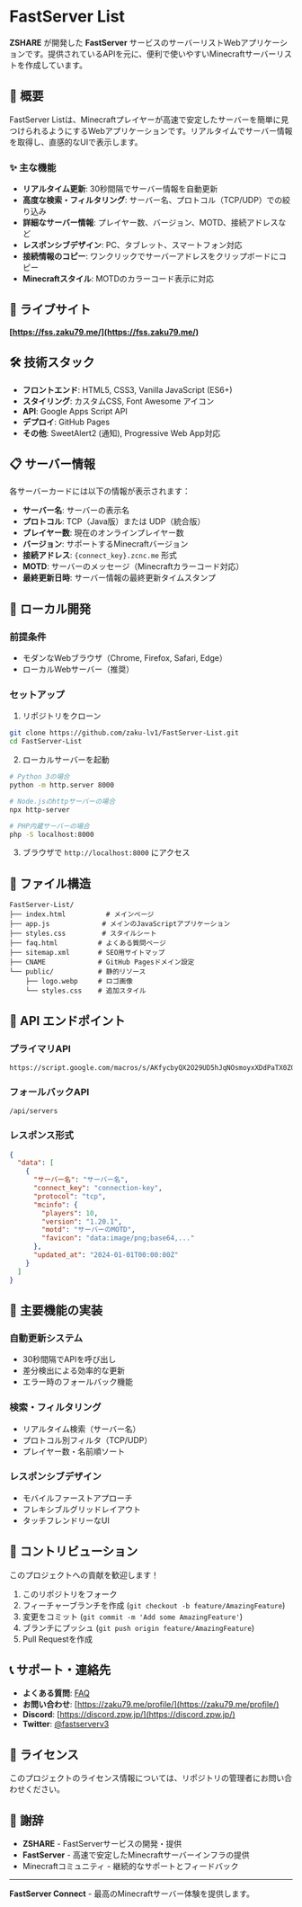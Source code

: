 # FastServer List

**ZSHARE** が開発した **FastServer** サービスのサーバーリストWebアプリケーションです。提供されているAPIを元に、便利で使いやすいMinecraftサーバーリストを作成しています。

## 🚀 概要

FastServer Listは、Minecraftプレイヤーが高速で安定したサーバーを簡単に見つけられるようにするWebアプリケーションです。リアルタイムでサーバー情報を取得し、直感的なUIで表示します。

### ✨ 主な機能

- **リアルタイム更新**: 30秒間隔でサーバー情報を自動更新
- **高度な検索・フィルタリング**: サーバー名、プロトコル（TCP/UDP）での絞り込み
- **詳細なサーバー情報**: プレイヤー数、バージョン、MOTD、接続アドレスなど
- **レスポンシブデザイン**: PC、タブレット、スマートフォン対応
- **接続情報のコピー**: ワンクリックでサーバーアドレスをクリップボードにコピー
- **Minecraftスタイル**: MOTDのカラーコード表示に対応

## 🔗 ライブサイト

**[https://fss.zaku79.me/](https://fss.zaku79.me/)**

## 🛠️ 技術スタック

- **フロントエンド**: HTML5, CSS3, Vanilla JavaScript (ES6+)
- **スタイリング**: カスタムCSS, Font Awesome アイコン
- **API**: Google Apps Script API
- **デプロイ**: GitHub Pages
- **その他**: SweetAlert2 (通知), Progressive Web App対応

## 📋 サーバー情報

各サーバーカードには以下の情報が表示されます：

- **サーバー名**: サーバーの表示名
- **プロトコル**: TCP（Java版）または UDP（統合版）
- **プレイヤー数**: 現在のオンラインプレイヤー数
- **バージョン**: サポートするMinecraftバージョン
- **接続アドレス**: `{connect_key}.zcnc.me` 形式
- **MOTD**: サーバーのメッセージ（Minecraftカラーコード対応）
- **最終更新日時**: サーバー情報の最終更新タイムスタンプ

## 🚀 ローカル開発

### 前提条件

- モダンなWebブラウザ（Chrome, Firefox, Safari, Edge）
- ローカルWebサーバー（推奨）

### セットアップ

1. リポジトリをクローン
```bash
git clone https://github.com/zaku-lv1/FastServer-List.git
cd FastServer-List
```

2. ローカルサーバーを起動
```bash
# Python 3の場合
python -m http.server 8000

# Node.jsのhttpサーバーの場合
npx http-server

# PHP内蔵サーバーの場合
php -S localhost:8000
```

3. ブラウザで `http://localhost:8000` にアクセス

## 📁 ファイル構造

```
FastServer-List/
├── index.html          # メインページ
├── app.js             # メインのJavaScriptアプリケーション
├── styles.css         # スタイルシート
├── faq.html          # よくある質問ページ
├── sitemap.xml       # SEO用サイトマップ
├── CNAME             # GitHub Pagesドメイン設定
└── public/           # 静的リソース
    ├── logo.webp     # ロゴ画像
    └── styles.css    # 追加スタイル
```

## 🔧 API エンドポイント

### プライマリAPI
```
https://script.google.com/macros/s/AKfycbyQX2O29UD5hJqNOsmoyxXDdPaTX0ZGmfUuwdmUXpps6Gk9zSBEpO80spmN_lnMIegqpg/exec
```

### フォールバックAPI
```
/api/servers
```

### レスポンス形式
```json
{
  "data": [
    {
      "サーバー名": "サーバー名",
      "connect_key": "connection-key",
      "protocol": "tcp",
      "mcinfo": {
        "players": 10,
        "version": "1.20.1",
        "motd": "サーバーのMOTD",
        "favicon": "data:image/png;base64,..."
      },
      "updated_at": "2024-01-01T00:00:00Z"
    }
  ]
}
```

## 🎯 主要機能の実装

### 自動更新システム
- 30秒間隔でAPIを呼び出し
- 差分検出による効率的な更新
- エラー時のフォールバック機能

### 検索・フィルタリング
- リアルタイム検索（サーバー名）
- プロトコル別フィルタ（TCP/UDP）
- プレイヤー数・名前順ソート

### レスポンシブデザイン
- モバイルファーストアプローチ
- フレキシブルグリッドレイアウト
- タッチフレンドリーなUI

## 🤝 コントリビューション

このプロジェクトへの貢献を歓迎します！

1. このリポジトリをフォーク
2. フィーチャーブランチを作成 (`git checkout -b feature/AmazingFeature`)
3. 変更をコミット (`git commit -m 'Add some AmazingFeature'`)
4. ブランチにプッシュ (`git push origin feature/AmazingFeature`)
5. Pull Requestを作成

## 📞 サポート・連絡先

- **よくある質問**: [FAQ](https://fss.zaku79.me/faq.html)
- **お問い合わせ**: [https://zaku79.me/profile/](https://zaku79.me/profile/)
- **Discord**: [https://discord.zpw.jp/](https://discord.zpw.jp/)
- **Twitter**: [@fastserverv3](https://x.com/fastserverv3)

## 📄 ライセンス

このプロジェクトのライセンス情報については、リポジトリの管理者にお問い合わせください。

## 🙏 謝辞

- **ZSHARE** - FastServerサービスの開発・提供
- **FastServer** - 高速で安定したMinecraftサーバーインフラの提供
- Minecraftコミュニティ - 継続的なサポートとフィードバック

---

**FastServer Connect** - 最高のMinecraftサーバー体験を提供します。